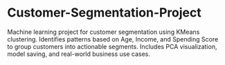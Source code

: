 # Customer-Segmentation-Project
Machine learning project for customer segmentation using KMeans clustering. Identifies patterns based on Age, Income, and Spending Score to group customers into actionable segments. Includes PCA visualization, model saving, and real-world business use cases.
